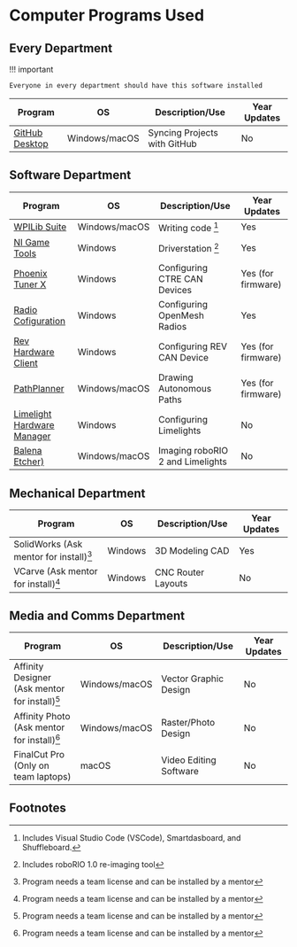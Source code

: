# Computer Programs Used

## **Every Department**

!!! important

    Everyone in every department should have this software installed

| Program                                               | OS            | Description/Use              | Year Updates |
| ----------------------------------------------------- | ------------- | ---------------------------- | ------------ |
| [GitHub Desktop](../GitHub/Downloading%20Projects.md) | Windows/macOS | Syncing Projects with GitHub | No           |

## Software Department

| Program                                                                                                  | OS            | Description/Use                  | Year Updates       |
| -------------------------------------------------------------------------------------------------------- | ------------- | -------------------------------- | ------------------ |
| [WPILib Suite](../Software/WPILib%20Install.md)                                                          | Windows/macOS | Writing code [^vsc]              | Yes                |
| [NI Game Tools](https://www.ni.com/en/support/downloads/drivers/download.frc-game-tools.html#500107)     | Windows       | Driverstation [^ri]              | Yes                |
| [Phoenix Tuner X](https://apps.microsoft.com/detail/9nvv4pwdw27z?hl=en-us&gl=US)                         | Windows       | Configuring CTRE CAN Devices     | Yes (for firmware) |
| [Radio Cofiguration](https://docs.wpilib.org/en/stable/docs/zero-to-robot/step-3/radio-programming.html) | Windows       | Configuring OpenMesh Radios      | Yes                |
| [Rev Hardware Client](https://docs.revrobotics.com/rev-hardware-client/gs/install)                       | Windows       | Configuring REV CAN Device       | Yes (for firmware) |
| [PathPlanner](https://github.com/mjansen4857/pathplanner/releases)                                       | Windows/macOS | Drawing Autonomous Paths         | Yes (for firmware) |
| [Limelight Hardware Manager](https://docs.limelightvision.io/docs/resources/downloads)                   | Windows       | Configuring Limelights           | No                 |
| [Balena Etcher)](https://www.balena.io/etcher/)                                                          | Windows/macOS | Imaging roboRIO 2 and Limelights | No                 |

## Mechanical Department

| Program                                 | OS      | Description/Use    | Year Updates |
| --------------------------------------- | ------- | ------------------ | ------------ |
| SolidWorks (Ask mentor for install)[^l] | Windows | 3D Modeling CAD    | Yes          |
| VCarve (Ask mentor for install)[^l]     | Windows | CNC Router Layouts | No           |

## Media and Comms Department

| Program                                        | OS            | Description/Use        | Year Updates |
| ---------------------------------------------- | ------------- | ---------------------- | ------------ |
| Affinity Designer (Ask mentor for install)[^l] | Windows/macOS | Vector Graphic Design  | No           |
| Affinity Photo (Ask mentor for install)[^l]    | Windows/macOS | Raster/Photo Design    | No           |
| FinalCut Pro (Only on team laptops)            | macOS         | Video Editing Software | No           |

## Footnotes

[^vsc]: Includes Visual Studio Code (VSCode), Smartdasboard, and Shuffleboard.
[^ri]: Includes roboRIO 1.0 re-imaging tool
[^l]: Program needs a team license and can be installed by a mentor
